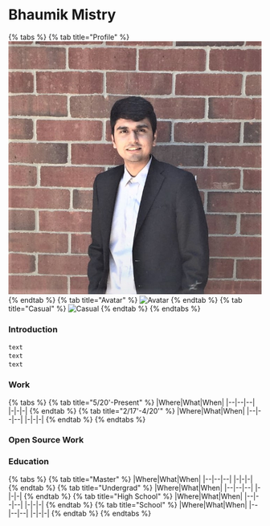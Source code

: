 # Bhaumik Mistry

{% tabs %}
{% tab title="Profile" %}
![Profile](https://raw.githubusercontent.com/bhaumikmistry/bhaumikmistry.github.io/master/img/profile.JPG)
{% endtab %}
{% tab title="Avatar" %}
![Avatar](https://ae01.alicdn.com/kf/HTB1VrFJaI_vK1RkSmRyq6xwupXaq/6x6ft-Ninjago-Face-Eye-Red-Wall-Custom-Photo-Studio-Seamless-Background-Backdrop-Vinyl-180cm-x-180cm.jpg)
{% endtab %}
{% tab title="Casual" %}
![Casual](https://avatars3.githubusercontent.com/u/17535720?s=460&u=8653dad2c6e23f26389a0f0ddba71b30c5617a40&v=4)
{% endtab %}
{% endtabs %}

### Introduction 
` text ` <br>
` text ` <br>
` text ` <br>

### Work 
{% tabs %}
{% tab title="5/20'-Present" %}
|Where|What|When|
|--|--|--|
|-|-|-|
{% endtab %}
{% tab title="2/17'-4/20'" %}
|Where|What|When|
|--|--|--|
|-|-|-|
{% endtab %}
{% endtabs %}

### Open Source Work

### Education
{% tabs %}
{% tab title="Master" %}
|Where|What|When|
|--|--|--|
|-|-|-|
{% endtab %}
{% tab title="Undergrad" %}
|Where|What|When|
|--|--|--|
|-|-|-|
{% endtab %}
{% tab title="High School" %}
|Where|What|When|
|--|--|--|
|-|-|-|
{% endtab %}
{% tab title="School" %}
|Where|What|When|
|--|--|--|
|-|-|-|
{% endtab %}
{% endtabs %}